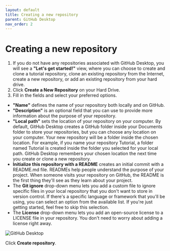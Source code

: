 ```yaml
---
layout: default
title: Creating a new repository
parent: GitHub Desktop
nav_order: 2
---
```

# Creating a new repository  
1. If you do not have any repositories associated with GitHub Desktop, you will see a **"Let's get started!"** view, where you can choose to create and clone a tutorial repository, clone an existing repository from the Internet, create a new repository, or add an existing repository from your hard drive.
2. Click **Create a New Repository** on your Hard Drive.
3. Fill in the fields and select your preferred options.  
* **"Name"** defines the name of your repository both locally and on GitHub.  
* **"Description"** is an optional field that you can use to provide more information about the purpose of your repository.  
* **"Local path"** sets the location of your repository on your computer. By default, GitHub Desktop creates a GitHub folder inside your Documents folder to store your repositories, but you can choose any location on your computer. Your new repository will be a folder inside the chosen location. For example, if you name your repository Tutorial, a folder named Tutorial is created inside the folder you selected for your local path. GitHub Desktop remembers your chosen location the next time you create or clone a new repository.  
* **Initialize this repository with a README** creates an initial commit with a README.md file. READMEs help people understand the purpose of your project. When someone visits your repository on GitHub, the README is the first thing they'll see as they learn about your project.  
* The **Git ignore** drop-down menu lets you add a custom file to ignore specific files in your local repository that you don't want to store in version control. If there's a specific language or framework that you'll be using, you can select an option from the available list. If you're just getting started, feel free to skip this selection.  
* The **License** drop-down menu lets you add an open-source license to a LICENSE file in your repository. You don't need to worry about adding a license right away. 
  
![GitHub Desktop](/assets/images/D4.jpg)

Click **Create repository**.

